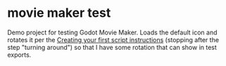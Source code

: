 # movie maker test
 Demo project for testing Godot Movie Maker. Loads the default icon and rotates it per the [Creating your first script instructions](https://docs.godotengine.org/en/latest/getting_started/step_by_step/scripting_first_script.html) (stopping after the step "turning around") so that I have some rotation that can show in test exports.
